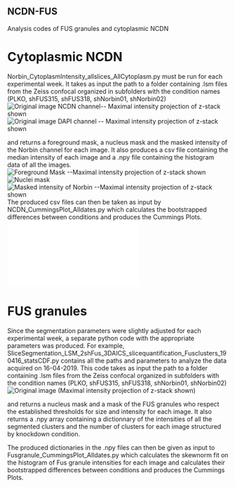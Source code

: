 ## NCDN-FUS
Analysis codes of FUS granules and cytoplasmic NCDN

# Cytoplasmic NCDN

Norbin_CytoplasmIntensity_allslices_AllCytoplasm.py must be run for each experimental week. It takes as input the path to a folder containing .lsm files from the Zeiss confocal organized in subfolders with the condition names (PLKO, shFUS315, shFUS318, shNorbin01, shNorbin02)
![Original image NCDN channel-- Maximal intensity projection of z-stack shown](/images/MasksOutputNCDN_NCDNOriginalImage.png)
![Original image DAPI channel -- Maximal intensity projection of z-stack shown](/images/MasksOutputNCDN_NucleiOriginalImage.png)


and returns a foreground mask, a nucleus mask and the masked intensity of the Norbin channel for each image. It also produces a csv file containing the median intensity of each image and a .npy file containing the histogram data of all the images.
![Foreground Mask --Maximal intensity projection of z-stack shown](/images/MasksOutputNCDN_ForegroundMask.png)
![Nuclei mask](/images/MasksOutputNCDN_NucleiMask.png)
![Masked intensity of Norbin --Maximal intensity projection of z-stack shown](/images/MasksOutputNCDN_MaskedIntensity.png)
The produced csv files can then be taken as input by NCDN_CummingsPlot_Alldates.py which calculates the bootstrapped differences between conditions and produces the Cummings Plots.
![Cumming Plot](/Norbincumcurve/Median/violinplot_medians_5dates_2std_noshNorb.pdf)
# FUS granules

Since the segmentation parameters were slightly adjusted for each experimental week, a separate python code with the appropriate parameters was produced. For example, SliceSegmentation_LSM_2shFus_3DAICS_slicequantification_Fusclusters_190416_statsCDF.py contains all the paths and parameters to analyze the data acquired on 16-04-2019. This code takes as input the path to a folder containing .lsm files from the Zeiss confocal organized in subfolders with the condition names (PLKO, shFUS315, shFUS318, shNorbin01, shNorbin02)
![Original image (Maximal intensity projection of z-stack shown)](/images/MasksOutputFus_ProjectionOriginalImage.png)

and returns a nucleus mask and a mask of the FUS granules who respect the established thresholds for size and intensity for each image. It also returns a .npy array containing a dictionnary of the intensities of all the segmented clusters and the number of clusters for each image structured by knockdown condition.

The produced dictionaries in the .npy files can then be given as input to Fusgranule_CummingsPlot_Alldates.py which calculates the skewnorm fit on the histogram of Fus granule intensities for each image and calculates their bootstrapped differences between conditions and produces the Cummings Plots.
